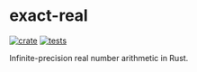 # exact-real

[![crate](https://img.shields.io/crates/v/exact-real.svg)](https://crates.io/crates/exact-real)
[![tests](https://github.com/tczajka/exact-real-rs/actions/workflows/tests.yml/badge.svg)](https://github.com/tczajka/exact-real-rs/actions/workflows/tests.yml)

Infinite-precision real number arithmetic in Rust.
